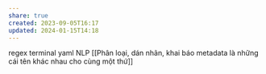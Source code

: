 ```yaml
---
share: true
created: 2023-09-05T16:17
updated: 2024-01-15T14:18
---
```

regex
terminal
yaml
NLP
[[Phân loại, dán nhãn, khai báo metadata là những cái tên khác nhau cho cùng một thứ]]